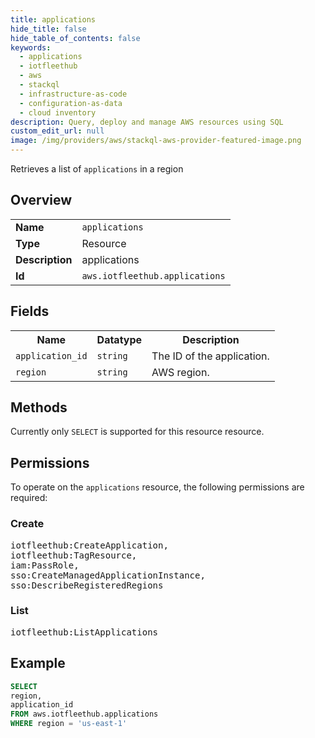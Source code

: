```yaml
---
title: applications
hide_title: false
hide_table_of_contents: false
keywords:
  - applications
  - iotfleethub
  - aws
  - stackql
  - infrastructure-as-code
  - configuration-as-data
  - cloud inventory
description: Query, deploy and manage AWS resources using SQL
custom_edit_url: null
image: /img/providers/aws/stackql-aws-provider-featured-image.png
---
```

Retrieves a list of <code>applications</code> in a region

## Overview
<table><tbody>
<tr><td><b>Name</b></td><td><code>applications</code></td></tr>
<tr><td><b>Type</b></td><td>Resource</td></tr>
<tr><td><b>Description</b></td><td>applications</td></tr>
<tr><td><b>Id</b></td><td><code>aws.iotfleethub.applications</code></td></tr>
</tbody></table>

## Fields
<table><tbody>
<tr><th>Name</th><th>Datatype</th><th>Description</th></tr>
<tr><td><code>application_id</code></td><td><code>string</code></td><td>The ID of the application.</td></tr>
<tr><td><code>region</code></td><td><code>string</code></td><td>AWS region.</td></tr>

</tbody></table>

## Methods
Currently only <code>SELECT</code> is supported for this resource resource.

## Permissions

To operate on the <code>applications</code> resource, the following permissions are required:

### Create
<pre>
iotfleethub:CreateApplication,
iotfleethub:TagResource,
iam:PassRole,
sso:CreateManagedApplicationInstance,
sso:DescribeRegisteredRegions</pre>

### List
<pre>
iotfleethub:ListApplications</pre>


## Example
```sql
SELECT
region,
application_id
FROM aws.iotfleethub.applications
WHERE region = 'us-east-1'
```
